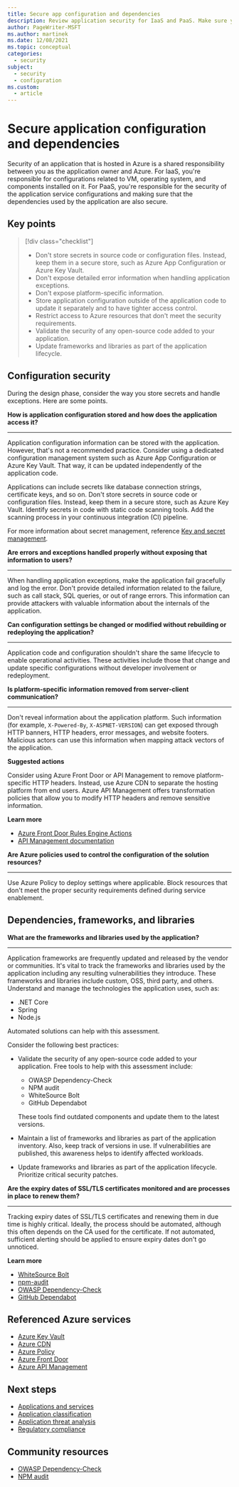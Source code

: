 ```yaml
---
title: Secure app configuration and dependencies
description: Review application security for IaaS and PaaS. Make sure your configuration is secure. Also check the dependencies, frameworks, and libraries.
author: PageWriter-MSFT
ms.author: martinek
ms.date: 12/08/2021
ms.topic: conceptual
categories:
  - security
subject:
  - security
  - configuration
ms.custom:
  - article
---
```


# Secure application configuration and dependencies

Security of an application that is hosted in Azure is a shared responsibility between you as the application owner and Azure. For IaaS, you're responsible for configurations related to VM, operating system, and components installed on it. For PaaS, you're responsible for the security of the application service configurations and making sure that the dependencies used by the application are also secure.

## Key points
> [!div class="checklist"]
> - Don't store secrets in source code or configuration files. Instead, keep them in a secure store, such as Azure App Configuration or Azure Key Vault.
> - Don't expose detailed error information when handling application exceptions.
> - Don't expose platform-specific information.
> - Store application configuration outside of the application code to update it separately and to have tighter access control.
> - Restrict access to Azure resources that don't meet the security requirements.
> - Validate the security of any open-source code added to your application.
> - Update frameworks and libraries as part of the application lifecycle.

## Configuration security

During the design phase, consider the way you store secrets and handle exceptions. Here are some points.

<a id="secrets">**How is application configuration stored and how does the application access it?**</a>
***

Application configuration information can be stored with the application. However, that's not a recommended practice. Consider using a dedicated configuration management system such as Azure App Configuration or Azure Key Vault. That way, it can be updated independently of the application code.

Applications can include secrets like database connection strings, certificate keys, and so on. Don't store secrets in source code or configuration files. Instead, keep them in a secure store, such as Azure Key Vault. Identify secrets in code with static code scanning tools. Add the scanning process in your continuous integration (CI) pipeline.

For more information about secret management, reference [Key and secret management](design-storage-keys.md).

**Are errors and exceptions handled properly without exposing that information to users?**
***

When handling application exceptions, make the application fail gracefully and log the error. Don't provide detailed information related to the failure, such as call stack, SQL queries, or out of range errors. This information can provide attackers with valuable information about the internals of the application.

<a id="config-change">**Can configuration settings be changed or modified without rebuilding or redeploying the application?**</a>
***

Application code and configuration shouldn't share the same lifecycle to enable operational activities. These activities include those that change and update specific configurations without developer involvement or redeployment.

**Is platform-specific information removed from server-client communication?**
***

Don't reveal information about the application platform. Such information (for example, `X-Powered-By`, `X-ASPNET-VERSION`) can get exposed through HTTP banners, HTTP headers, error messages, and website footers. Malicious actors can use this information when mapping attack vectors of the application.

**Suggested actions**

Consider using Azure Front Door or API Management to remove platform-specific HTTP headers. Instead, use Azure CDN to separate the hosting platform from end users. Azure API Management offers transformation policies that allow you to modify HTTP headers and remove sensitive information.

**Learn more**

- [Azure Front Door Rules Engine Actions](/azure/frontdoor/front-door-rules-engine-actions)
- [API Management documentation](/azure/api-management/)

**Are Azure policies used to control the configuration of the solution resources?**
***

Use Azure Policy to deploy settings where applicable. Block resources that don't meet the proper security requirements defined during service enablement.

## Dependencies, frameworks, and libraries

**What are the frameworks and libraries used by the application?**
***

Application frameworks are frequently updated and released by the vendor or communities. It's vital to track the frameworks and libraries used by the application including any resulting vulnerabilities they introduce. These frameworks and libraries include custom, OSS, third party, and others. Understand and manage the technologies the application uses, such as:

- .NET Core
- Spring
- Node.js

Automated solutions can help with this assessment.

Consider the following best practices:

- Validate the security of any open-source code added to your application. Free tools to help with this assessment include:

  - OWASP Dependency-Check
  - NPM audit
  - WhiteSource Bolt
  - GitHub Dependabot

  These tools find outdated components and update them to the latest versions.

- Maintain a list of frameworks and libraries as part of the application inventory. Also, keep track of versions in use. If vulnerabilities are published, this awareness helps to identify affected workloads.

- Update frameworks and libraries as part of the application lifecycle. Prioritize critical security patches.

<a id="SSL">**Are the expiry dates of SSL/TLS certificates monitored and are processes in place to renew them?**</a>
***

Tracking expiry dates of SSL/TLS certificates and renewing them in due time is highly critical. Ideally, the process should be automated, although this often depends on the CA used for the certificate. If not automated, sufficient alerting should be applied to ensure expiry dates don't go unnoticed.

**Learn more**

- [WhiteSource Bolt](https://bolt.whitesourcesoftware.com/)
- [npm-audit](https://docs.npmjs.com/cli/audit)
- [OWASP Dependency-Check](https://owasp.org/www-project-dependency-check/)
- [GitHub Dependabot](https://docs.github.com/en/code-security/supply-chain-security/keeping-your-dependencies-updated-automatically/about-dependabot-version-updates)

## Referenced Azure services

- [Azure Key Vault](/azure/key-vault/general/overview)
- [Azure CDN](/azure/cdn/cdn-features)
- [Azure Policy](/azure/governance/policy/overview)
- [Azure Front Door](/azure/frontdoor/front-door-overview)
- [Azure API Management](/azure/api-management)

## Next steps

- [Applications and services](design-apps-services.md)
- [Application classification](design-apps-considerations.md)
- [Application threat analysis](design-threat-model.md)
- [Regulatory compliance](design-regulatory-compliance.md)

## Community resources

- [OWASP Dependency-Check](https://owasp.org/www-project-dependency-check/)
- [NPM audit](https://docs.npmjs.com/cli/audit)
